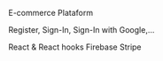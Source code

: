 E-commerce Plataform

Register, Sign-In, Sign-In with Google,...

React & React hooks
Firebase
Stripe
